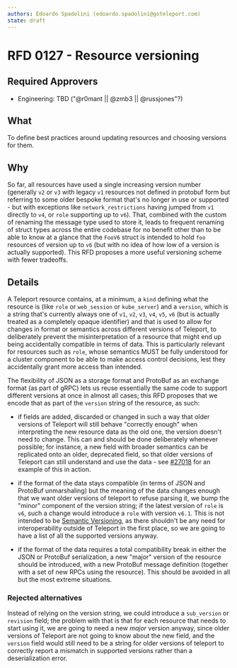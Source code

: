 ```yaml
---
authors: Edoardo Spadolini (edoardo.spadolini@goteleport.com)
state: draft
---
```


# RFD 0127 - Resource versioning

## Required Approvers

- Engineering: TBD ("@r0mant || @zmb3 || @russjones"?)

## What

To define best practices around updating resources and choosing versions for them.

## Why

So far, all resources have used a single increasing version number (generally `v2` or `v3` with legacy `v1` resources not defined in protobuf form but referring to some older bespoke format that's no longer in use or supported - but with exceptions like `network_restrictions` having jumped from `v1` directly to `v4`, or `role` supporting up to `v6`). That, combined with the custom of renaming the message type used to store it, leads to frequent renaming of struct types across the entire codebase for no benefit other than to be able to know at a glance that the `FooV6` struct is intended to hold `foo` resources of version up to `v6` (but with no idea of how low of a version is actually supported). This RFD proposes a more useful versioning scheme with fewer tradeoffs.

## Details

A Teleport resource contains, at a minimum, a `kind` defining what the resource is (like `role` or `web_session` or `kube_server`) and a `version`, which is a string that's currently always one of `v1`, `v2`, `v3`, `v4`, `v5`, `v6` (but is actually treated as a completely opaque identifier) and that is used to allow for changes in format or semantics across different versions of Teleport, to deliberately prevent the misinterpretation of a resource that might end up being accidentally compatible in terms of data. This is particularly relevant for resources such as `role`, whose semantics MUST be fully understood for a cluster component to be able to make access control decisions, lest they accidentally grant more access than intended.

The flexibility of JSON as a storage format and ProtoBuf as an exchange format (as part of gRPC) lets us reuse essentially the same code to support different versions at once in almost all cases; this RFD proposes that we encode that as part of the `version` string of the resource, as such:

- if fields are added, discarded or changed in such a way that older versions of Teleport will still behave "correctly enough" when interpreting the new resource data as the old one, the version doesn't need to change. This can and should be done deliberately whenever possible; for instance, a new field with broader semantics can be replicated onto an older, deprecated field, so that older versions of Teleport can still understand and use the data - see [#27018](https://github.com/gravitational/teleport/pull/27018) for an example of this in action.

- if the format of the data stays compatible (in terms of JSON and ProtoBuf unmarshaling) but the meaning of the data changes enough that we want older versions of teleport to refuse parsing it, we bump the "minor" component of the version string; if the latest version of `role` is `v6`, such a change would introduce a `role` with version `v6.1`. This is not intended to be [Semantic Versioning](https://semver.org/), as there shouldn't be any need for interoperability outside of Teleport in the first place, so we are going to have a list of all the supported versions anyway.

- if the format of the data requires a total compatibility break in either the JSON or ProtoBuf serialization, a new "major" version of the resource should be introduced, with a new ProtoBuf message definition (together with a set of new RPCs using the resource). This should be avoided in all but the most extreme situations.

### Rejected alternatives

Instead of relying on the version string, we could introduce a `sub_version` or `revision` field; the problem with that is that for each resource that needs to start using it, we are going to need a new _major_ version anyway, since older versions of Teleport are not going to know about the new field, and the `version` field would still need to be a string for older versions of teleport to correctly report a mismatch in supported versions rather than a deserialization error.
